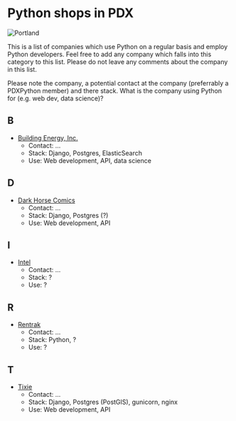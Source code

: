 # Python shops in PDX

![Portland](https://upload.wikimedia.org/wikipedia/commons/thumb/5/50/Portland_panorama3.jpg/640px-Portland_panorama3.jpg)

This is a list of companies which use Python on a regular basis and employ Python developers.
Feel free to add any company which falls into this category to this list. Please do not leave any comments about the company in this list.

Please note the company, a potential contact at the company (preferrably a PDXPython member) and there stack. What is the company using Python for (e.g. web dev, data science)?

## B

- [Building Energy, Inc.](http://www.buildingenergy.com)
  - Contact: ...
  - Stack: Django, Postgres, ElasticSearch
  - Use: Web development, API, data science

## D

- [Dark Horse Comics](https://www.darkhorse.com/Company/Jobs)
  - Contact: ...
  - Stack: Django, Postgres (?)
  - Use: Web development, API

## I

- [Intel](http://www.rentrak.com)
  - Contact: ...
  - Stack: ?
  - Use: ?

## R

- [Rentrak](http://www.rentrak.com)
  - Contact: ...
  - Stack: Python, ?
  - Use: ?

## T

- [Tixie](http://www.tixie.com)
  - Contact: ...
  - Stack: Django, Postgres (PostGIS), gunicorn, nginx
  - Use: Web development, API